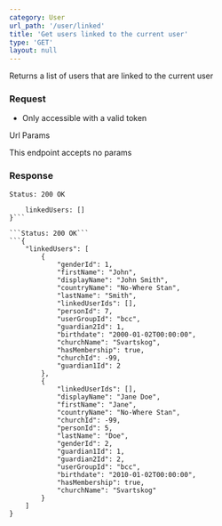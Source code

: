 ```yaml
---
category: User
url_path: '/user/linked'
title: 'Get users linked to the current user'
type: 'GET'
layout: null
---
```


Returns a list of users that are linked to the current user

### Request

* Only accessible with a valid token

Url Params

This endpoint accepts no params

### Response

```Status: 200 OK```
```{
	linkedUsers: []
}```

```Status: 200 OK```
```{
	"linkedUsers": [
		{
			"genderId": 1,
			"firstName": "John",
			"displayName": "John Smith",
			"countryName": "No-Where Stan",
			"lastName": "Smith",
			"linkedUserIds": [],
			"personId": 7,
			"userGroupId": "bcc",
			"guardian2Id": 1,
			"birthdate": "2000-01-02T00:00:00",
			"churchName": "Svartskog",
			"hasMembership": true,
			"churchId": -99,
			"guardian1Id": 2 
		},
		{
			"linkedUserIds": [],
			"displayName": "Jane Doe",
			"firstName": "Jane",
			"countryName": "No-Where Stan",
			"churchId": -99,
			"personId": 5,
			"lastName": "Doe",
			"genderId": 2,
			"guardian1Id": 1,
			"guardian2Id": 2,
			"userGroupId": "bcc",
			"birthdate": "2010-01-02T00:00:00",
			"hasMembership": true,
			"churchName": "Svartskog"
		}
	]
}

